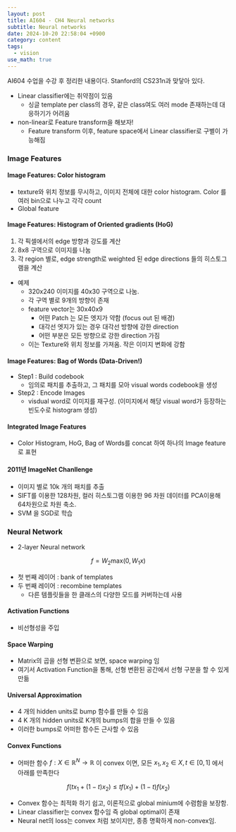 ```yaml
---
layout: post
title: AI604 - CH4 Neural networks
subtitle: Neural networks
date: 2024-10-20 22:58:04 +0900
category: content
tags:
  - vision
use_math: true
---
```

AI604 수업을 수강 후 정리한 내용이다. Stanford의 CS231n과 맞닿아 있다.

- Linear classifier에는 취약점이 있음
	- 싱글 template per class의 경우, 같은 class여도 여러 mode 존재하는데 대응하기가 어려움
- non-linear로 Feature transform을 해보자!
	- Feature transform 이후, feature space에서 Linear classifier로 구별이 가능해짐

### Image Features

#### Image Features: Color histogram
- texture와 위치 정보를 무시하고, 이미지 전체에 대한 color histogram. Color 를 여러 bin으로 나누고 각각 count
- Global feature

#### Image Features: Histogram of Oriented gradients (HoG)
1. 각 픽셀에서의 edge 방향과 강도를 계산
2. 8x8 구역으로 이미지를 나눔
3. 각 region 별로, edge strength로 weighted 된 edge directions 들의 히스토그램을 계산
- 예제
	- 320x240 이미지를 40x30 구역으로 나눔.
	- 각 구역 별로 9개의 방향이 존재
	- feature vector는 30x40x9
		- 어떤 Patch 는 모든 엣지가 약함 (focus out 된 배경)
		- 대각선 엣지가 있는 경우 대각선 방향에 강한 direction
		- 어떤 부분은 모든 방향으로 강한 direction 가짐
	- 이는 Texture와 위치 정보를 가져옴. 작은 이미지 변화에 강함

#### Image Features: Bag of Words (Data-Driven!)
- Step1 : Build codebook
	- 임의로 패치를 추출하고, 그 패치를 모아 visual words codebook을 생성
- Step2 : Encode Images
	- visdual word로 이미지를 재구성. (이미지에서 해당 visual word가 등장하는 빈도수로 histogram 생성)

#### Integrated Image Features
- Color Histogram, HoG, Bag of Words를 concat 하여 하나의 Image feature로 표현

#### 2011년 ImageNet Chanllenge
- 이미지 별로 10k 개의 패치를 추출
- SIFT를 이용한 128차원, 컬러 히스토그램 이용한 96 차원 데이터를 PCA이용해 64차원으로 차원 축소.
- SVM 을 SGD로 학습

### Neural Network
- 2-layer Neural network

$$
f = W_2 \text{max}(0, W_1 x)
$$

- 첫 번째 레이어 : bank of templates
- 두 번째 레이어 : recombine templates
	- 다른 템플릿들을 한 클래스의 다양한 모드를 커버하는데 사용

#### Activation Functions
- 비선형성을 주입

#### Space Warping
- Matrix의 곱을 선형 변환으로 보면, space warping 임
- 여기서 Activation Function을 통해, 선형 변환된 공간에서 선형 구분을 할 수 있게 만듦

#### Universal Approximation
- 4 개의 hidden units로 bump 함수를 만들 수 있음
- 4 K 개의 hidden units로 K개의 bumps의 합을 만들 수 있음
- 이러한 bumps로 어떠한 함수든 근사할 수 있음

#### Convex Functions
- 어떠한 함수 $f : X \in \mathbb{R}^N \rightarrow \mathbb{R}$ 이 convex 이면, 모든 $x_1, x_2 \in X, t \in [0, 1]$ 에서 아래를 만족한다

$$
f(tx_1 + (1-t)x_2) \leq tf(x_1) + (1-t)f(x_2)
$$

- Convex 함수는 최적화 하기 쉽고, 이론적으로 global minium에 수렴함을 보장함.
- Linear classifier는 convex 함수임 즉 global optimal이 존재
- Neural net의 loss는 convex 처럼 보이지만, 종종 명확하게 non-convex임.

